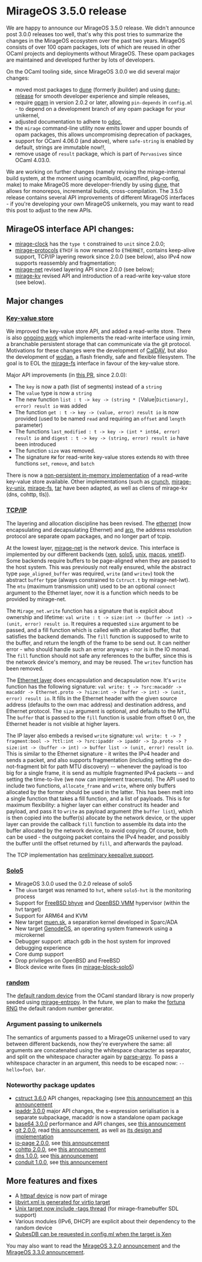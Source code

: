 # MirageOS 3.5.0 release

We are happy to announce our MirageOS 3.5.0 release. We didn't announce post 3.0.0 releases too well, that's why this post tries to summarize the changes in the MirageOS ecosystem over the past two years. MirageOS consists of over 100 opam packages, lots of which are reused in other OCaml projects and deployments without MirageOS. These opam packages are maintained and developed further by lots of developers.

On the OCaml tooling side, since MirageOS 3.0.0 we did several major changes:
- moved most packages to [dune](https://dune.build/) (formerly jbuilder) and using [dune-release](https://github.com/samoht/dune-release) for smooth developer experience and simple releases,
- require [opam](https://opam.ocaml.org) in version 2.0.2 or later, allowing `pin-depends` in `config.ml` - to depend on a development branch of any opam package for your unikernel,
- adjusted documentation to adhere to [odoc](https://github.com/ocaml/odoc/),
- the `mirage` command-line utility now emits lower and upper bounds of opam packages, this allows uncompromising deprecation of packages,
- support for OCaml 4.06.0 (and above), where `safe-string` is enabled by default, strings are immutable now!!,
- remove usage of `result` package, which is part of `Pervasives` since OCaml 4.03.0.

We are working on further changes (namely revising the mirage-internal build system, at the moment using ocamlbuild, ocamlfind, pkg-config, make) to make MirageOS more developer-friendly by using [dune](https://dune.build), that allows for monorepos, incremental builds, cross-compilation. The 3.5.0 release contains several API improvements of different MirageOS interfaces - if you're developing your own MirageOS unikernels, you may want to read this post to adjust to the new APIs.

## MirageOS interface API changes:

- [mirage-clock](https://github.com/mirage/mirage-clock) has the `type t` constrained to `unit` since 2.0.0;
- [mirage-protocols](https://github.com/mirage/mirage-protocols) `ETHIF` is now renamed to `ETHERNET`, contains keep-alive support, TCP/IP layering rework since 2.0.0 (see below), also IPv4 now supports reassembly and fragmentation;
- [mirage-net](https://github.com/mirage/mirage-net) revised layering API since 2.0.0 (see below);
- [mirage-kv](https://github.com/mirage/mirage-kv) revised API and introduction of a read-write key-value store (see below).

## Major changes

### [Key-value store](https://github.com/mirage/mirage-kv)

We improved the key-value store API, and added a read-write store. There is also [ongoing work](https://github.com/mirage/irmin/pull/559) which implements the read-write interface using irmin, a branchable persistent storage that can communicate via the git protocol. Motivations for these changes were the development of [CalDAV](https://github.com/roburio/caldav), but also the development of [wodan](https://github.com/mirage/wodan), a flash friendly, safe and flexible filesystem. The goal is to EOL the [mirage-fs](https://github.com/mirage/mirage-fs) interface in favour of the key-value store.

Major API improvements (in [this PR](https://github.com/mirage/mirage-kv/pull/14), since 2.0.0):
- The `key` is now a path (list of segments) instead of a `string`
- The `value` type is now a `string`
- The new function `list : t -> key -> (string * [`Value|`Dictionary], error) result io` was added
- The function `get : t -> key -> (value, error) result io` is now provided (used to be named `read` and requiring an `offset` and `length` parameter)
- The functions `last_modified : t -> key -> (int * int64, error) result io` and `digest : t -> key -> (string, error) result io` have been introduced
- The function `size` was removed.
- The signature `RW` for read-write key-value stores extends `RO` with three functions `set`, `remove`, and `batch`

There is now a [non-persistent in-memory implementation](https://github.com/mirage/mirage-kv-mem) of a read-write key-value store available. Other implementations (such as [crunch](https://github.com/mirage/ocaml-crunch), [mirage-kv-unix](https://github.com/mirage/mirage-kv-unix), [mirage-fs](https://github.com/mirage/mirage-fs), [tar](https://github.com/mirage/ocaml-tar) have been adapted, as well as cliens of mirage-kv (dns, cohttp, tls)).

### [TCP/IP](https://github.com/mirage/mirage-tcpip)

The layering and allocation discipline has been revised. The [ethernet](https://github.com/mirage/ethernet) (now encapsulating and decapsulating Ethernet) and [arp](https://github.com/mirage/arp), the address resolution protocol are separate opam packages, and no longer part of tcpip.

At the lowest layer, [mirage-net](https://github.com/mirage/mirage-net) is the network device. This interface is implemented by our different backends ([xen](https://github.com/mirage/mirage-net-xen), [solo5](https://github.com/mirage/mirage-net-solo5), [unix](https://github.com/mirage/mirage-net-unix), [macos](https://github.com/mirage/mirage-net-macosx), [vnetif](https://github.com/mirage/mirage-vnetif)). Some backends require buffers to be page-aligned when they are passed to the host system. This was previously not really ensured, while the abstract type `page_aligned_buffer` was required, `write` (and `writev`) took the abstract `buffer` type (always constrained to `Cstruct.t` by mirage-net-lwt). The `mtu` (maximum transmission unit) used to be an optional `connect` argument to the Ethernet layer, now it is a function which needs to be provided by mirage-net.

The `Mirage_net.write` function has a signature that is explicit about ownership and lifetime: `val write : t -> size:int -> (buffer -> int) -> (unit, error) result io`.
It requires a requested `size` argument to be passed, and a fill function which is called with an allocated buffer, that satisfies the backend demands. The `fill` function is supposed to write to the buffer, and return the length of the frame to be send out. It can neither error - who should handle such an error anyways - nor is in the IO monad. The `fill` function should not safe any references to the buffer, since this is the network device's memory, and may be reused. The `writev` function has been removed.

The [Ethernet layer](https://github.com/mirage/mirage-protocols) does encapsulation and decapsulation now. It's `write` function has the following signature:
`val write: t -> ?src:macaddr -> macaddr -> Ethernet.proto -> ?size:int -> (buffer -> int) -> (unit, error) result io`.
It fills in the Ethernet header with the given source address (defaults to the own mac address) and destination address, and Ethernet protocol. The `size` argument is optional, and defaults to the MTU. The `buffer` that is passed to the `fill` function is usable from offset 0 on, the Ethernet header is not visible at higher layers.

The IP layer also embeds a revised `write` signature:
`val write: t -> ?fragment:bool -> ?ttl:int -> ?src:ipaddr -> ipaddr -> Ip.proto -> ?size:int -> (buffer -> int) -> buffer list -> (unit, error) result io`.
This is similar to the Ethernet signature - it writes the IPv4 header and sends a packet, and also supports fragmentation (including setting the do-not-fragment bit for path MTU discovery) -- whenever the payload is too big for a single frame, it is send as multiple fragmented IPv4 packets -- and setting the time-to-live (we now can implement traceroute). The API used to include two functions, `allocate_frame` and `write`, where only buffers allocated by the former should be used in the latter. This has been melt into a single function that takes a fill function, and a list of payloads. This is for maximum flexibility: a higher layer can either construct its header and payload, and pass it to `write` as payload argument (the `buffer list`), which is then copied into the buffer(s) allocate by the network device, or the upper layer can provide the callback `fill` function to assemble its data into the buffer allocated by the network device, to avoid copying. Of course, both can be used - the outgoing packet contains the IPv4 header, and possibly the buffer until the offset returned by `fill`, and afterwards the payload.

The TCP implementation has [preliminary keepalive support](https://github.com/mirage/mirage-tcpip/pull/338).

### [Solo5](https://github.com/solo5/solo5)

- MirageOS 3.0.0 used the 0.2.0 release of solo5
- The `ukvm` target was renamed to `hvt`, where `solo5-hvt` is the monitoring process
- Support for [FreeBSD bhyve](http://bhyve.org/) and [OpenBSD VMM](https://man.openbsd.org/vmm.4) hypervisor (within the hvt target)
- Support for ARM64 and KVM
- New target [muen.sk](https://muen.sk), a separation kernel developed in Sparc/ADA
- New target [GenodeOS](https://genode.org), an operating system framework using a microkernel
- Debugger support: attach gdb in the host system for improved debugging experience
- Core dump support
- Drop privileges on OpenBSD and FreeBSD
- Block device write fixes (in [mirage-block-solo5](https://github.com/mirage/mirage-block-solo5))

### [random](https://github.com/mirage/mirage-random)

The [default random device](https://github.com/mirage/mirage-random-stdlib) from the OCaml standard library is now properly seeded using [mirage-entropy](https://github.com/mirage/mirage-entropy). In the future, we plan to make the [fortuna RNG](https://github.com/mirleft/ocaml-nocrypto) the default random number generator.

### Argument passing to unikernels

The semantics of arguments passed to a MirageOS unikernel used to vary between different backends, now they're everywhere the same: all arguments are concatenated using the whitespace character as separator, and split on the whitespace character again by [parse-argv](https://github.com/mirage/parse-argv). To pass a whitespace character in an argument, this needs to be escaped now: `--hello=foo\ bar`.

### Noteworthy package updates

- [cstruct 3.6.0](https://github.com/mirage/ocaml-cstruct) API changes, repackaging (see [this announcement](https://discuss.ocaml.org/t/ann-cstruct-3-0-0-with-packaging-changes) an [this announcement](https://discuss.ocaml.org/t/psa-cstruct-3-4-0-removes-old-ocamlfind-subpackage-aliases)
- [ipaddr 3.0.0](https://github.com/mirage/ocaml-ipaddr) major API changes, the s-expression serialisation is a separate subpackage, macaddr is now a standalone opam package
- [base64 3.0.0](https://github.com/mirage/base64) performance and API changes, see [this announcement](https://discuss.ocaml.org/t/ann-major-release-of-base64-article)
- [git 2.0.0](https://github.com/mirage/ocaml-git), read [this announcement](https://discuss.ocaml.org/t/ann-ocaml-git-2-0), as well as [its design and implementation](https://discuss.ocaml.org/t/ocaml-git-git-design-and-implementation)
- [io-page 2.0.0](https://github.com/mirage/io-page), see [this announcement](https://discuss.ocaml.org/t/ann-io-page-2-0-0-with-packaging-changes)
- [cohttp 2.0.0](https://github.com/mirage/ocaml-cohttp), see [this announcement](https://discuss.ocaml.org/t/ann-major-releases-of-cohttp-conduit-dns-tcpip)
- [dns 1.0.0](https://github.com/mirage/ocaml-dns), see [this announcement](https://discuss.ocaml.org/t/ann-major-releases-of-cohttp-conduit-dns-tcpip)
- [conduit 1.0.0](https://github.com/mirage/ocaml-conduit), see [this announcement](https://discuss.ocaml.org/t/ann-major-releases-of-cohttp-conduit-dns-tcpip)

## More features and fixes

- A [httpaf device](https://github.com/mirage/mirage/pull/955) is now part of mirage
- [libvirt.xml is generated for virtio target](https://github.com/mirage/mirage/pull/903)
- [Unix target now include -tags thread](https://github.com/mirage/mirage/issues/861) (for mirage-framebuffer SDL support)
- Various modules (IPv6, DHCP) are explicit about their dependency to the random device
- [QubesDB can be requested in config.ml when the target is Xen](https://github.com/mirage/mirage/pull/807)

You may also want to read the [MirageOS 3.2.0 announcement](https://discuss.ocaml.org/t/ann-mirage-3-2-0) and the [MirageOS 3.3.0 announcement](https://discuss.ocaml.org/t/mirage-3-3-0-released).
